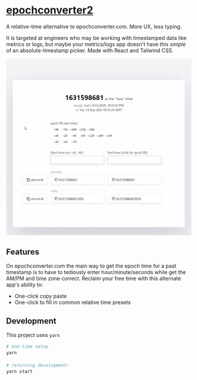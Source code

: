 # [epochconverter2](https://epochconverter2.colby.cc/)

A relative-time alternative to epochconverter.com. More UX, less typing.

It is targeted at engineers who may be working with timestamped data like metrics or logs, but maybe your metrics/logs app doesn't have _this simple_ of an absolute-timestamp picker. Made with React and Tailwind CSS.

![demo](./demo.gif)

## Features

On epochconverter.com the main way to get the epoch time for a past timestamp is to have to tediously enter hour/minute/seconds while get the AM/PM and time zone correct. Reclaim your free time with this alternate app's ability to:

-   One-click copy paste
-   One-click to fill in common relative time presets

## Development
This project uses `yarn`
```bash
# one-time setup
yarn

# returning development:
yarn start
```